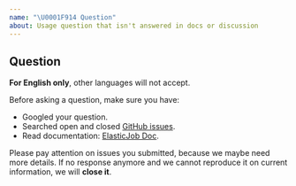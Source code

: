 ```yaml
---
name: "\U0001F914 Question"
about: Usage question that isn't answered in docs or discussion
---
```


## Question

**For English only**, other languages will not accept.

Before asking a question, make sure you have:

- Googled your question.
- Searched open and closed [GitHub issues](https://github.com/apache/shardingsphere-elasticjob-ui/issues).
- Read documentation: [ElasticJob Doc](https://shardingsphere.apache.org/elasticjob/current/en/overview/).

Please pay attention on issues you submitted, because we maybe need more details. If no response anymore and we cannot
reproduce it on current information, we will **close it**.